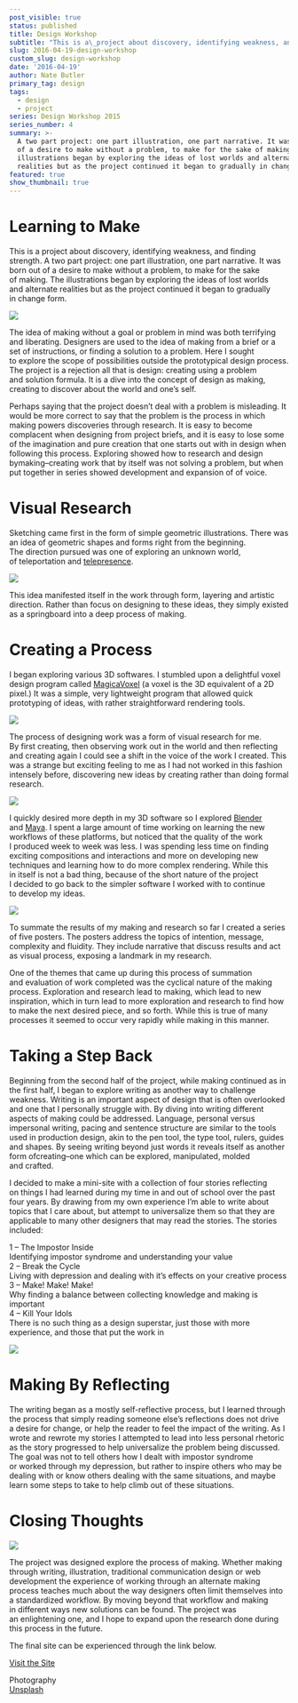 ```yaml
---
post_visible: true
status: published
title: Design Workshop
subtitle: "This is a\_project about discovery, identifying weakness, and\_finding strength."
slug: 2016-04-19-design-workshop
custom_slug: design-workshop
date: '2016-04-19'
author: Nate Butler
primary_tag: design
tags:
  - design
  - project
series: Design Workshop 2015
series_number: 4
summary: >-
  A two part project: one part illustration, one part narrative. It was born out
  of a desire to make without a problem, to make for the sake of making. The
  illustrations began by exploring the ideas of lost worlds and alternate
  realities but as the project continued it began to gradually in change form.
featured: true
show_thumbnail: true
---
```

# Learning to Make

This is a project about discovery, identifying weakness, and finding strength. A two part project: one part illustration, one part narrative. It was born out of a desire to make without a problem, to make for the sake of making. The illustrations began by exploring the ideas of lost worlds and alternate realities but as the project continued it began to gradually in change form.

![](http://ysdn-gradshow.s3.amazonaws.com/564f9255e7679d3cd0f73ec9/56bb9352cfcf120800f28b19/3cad372114c195ca0b4b871146abe869f2b9c6c5-intro_quote.8b6ff64a31790288f1b061ccc4fe027a54591f84.jpg)

The idea of making without a goal or problem in mind was both terrifying and liberating. Designers are used to the idea of making from a brief or a set of instructions, or finding a solution to a problem. Here I sought to explore the scope of possibilities outside the prototypical design process. The project is a rejection all that is design: creating using a problem and solution formula. It is a dive into the concept of design as making, creating to discover about the world and one’s self.

Perhaps saying that the project doesn’t deal with a problem is misleading. It would be more correct to say that the problem is the process in which making powers discoveries through research. It is easy to become complacent when designing from project briefs, and it is easy to lose some of the imagination and pure creation that one starts out with in design when following this process. Exploring showed how to research and design bymaking–creating work that by itself was not solving a problem, but when put together in series showed development and expansion of of voice.

# Visual Research

Sketching came first in the form of simple geometric illustrations. There was an idea of geometric shapes and forms right from the beginning. The direction pursued was one of exploring an unknown world, of teleportation and [telepresence](https://www.google.ca/webhp?sourceid=chrome-instant&ion=1&espv=2&ie=UTF-8#newwindow=1&q=define+telepresence).

![](http://ysdn-gradshow.s3.amazonaws.com/564f9255e7679d3cd0f73ec9/56bb9352cfcf120800f28b19/1b5f46c97973dab91d5b86d136518cf8ca8e71cc-workshop_process_1.8b6ff64a31790288f1b061ccc4fe027a54591f84.png)

This idea manifested itself in the work through form, layering and artistic direction. Rather than focus on designing to these ideas, they simply existed as a springboard into a deep process of making.

# Creating a Process

I began exploring various 3D softwares. I stumbled upon a delightful voxel design program called [MagicaVoxel](https://ephtracy.github.io/) (a voxel is the 3D equivalent of a 2D pixel.) It was a simple, very lightweight program that allowed quick prototyping of ideas, with rather straightforward rendering tools.

![](http://ysdn-gradshow.s3.amazonaws.com/564f9255e7679d3cd0f73ec9/56bb9352cfcf120800f28b19/55ead82dee7cfe24bdaa6ff7affb0dceb4b8e8ef-workshop_process_2b_four.8b6ff64a31790288f1b061ccc4fe027a54591f84.png)

The process of designing work was a form of visual research for me. By first creating, then observing work out in the world and then reflecting and creating again I could see a shift in the voice of the work I created. This was a strange but exciting feeling to me as I had not worked in this fashion intensely before, discovering new ideas by creating rather than doing formal research.

![](http://ysdn-gradshow.s3.amazonaws.com/564f9255e7679d3cd0f73ec9/56bb9352cfcf120800f28b19/314537295b7dcdf0ed114acd530a129b4f51c83f-workshop_process_3.8b6ff64a31790288f1b061ccc4fe027a54591f84.png)

I quickly desired more depth in my 3D software so I explored [Blender](https://www.blender.org/) and [Maya](http://www.autodesk.com/products/maya/overview). I spent a large amount of time working on learning the new workflows of these platforms, but noticed that the quality of the work I produced week to week was less. I was spending less time on finding exciting compositions and interactions and more on developing new techniques and learning how to do more complex rendering. While this in itself is not a bad thing, because of the short nature of the project I decided to go back to the simpler software I worked with to continue to develop my ideas.

![](http://ysdn-gradshow.s3.amazonaws.com/564f9255e7679d3cd0f73ec9/56bb9352cfcf120800f28b19/0307581492c202dfc6d39d47d2d5dd03794fbb17-workshop_semseter_1.8b6ff64a31790288f1b061ccc4fe027a54591f84.png)

To summate the results of my making and research so far I created a series of five posters. The posters address the topics of intention, message, complexity and fluidity. They include narrative that discuss results and act as visual process, exposing a landmark in my research.

One of the themes that came up during this process of summation and evaluation of work completed was the cyclical nature of the making process. Exploration and research lead to making, which lead to new inspiration, which in turn lead to more exploration and research to find how to make the next desired piece, and so forth. While this is true of many processes it seemed to occur very rapidly while making in this manner.

# Taking a Step Back

Beginning from the second half of the project, while making continued as in the first half, I began to explore writing as another way to challenge weakness. Writing is an important aspect of design that is often overlooked and one that I personally struggle with. By diving into writing different aspects of making could be addressed. Language, personal versus impersonal writing, pacing and sentence structure are similar to the tools used in production design, akin to the pen tool, the type tool, rulers, guides and shapes. By seeing writing beyond just words it reveals itself as another form ofcreating–one which can be explored, manipulated, molded and crafted.

I decided to make a mini-site with a collection of four stories reflecting on things I had learned during my time in and out of school over the past four years. By drawing from my own experience I’m able to write about topics that I care about, but attempt to universalize them so that they are applicable to many other designers that may read the stories. The stories included:

  
1 – The Impostor Inside  
Identifying impostor syndrome and understanding your value  
2 – Break the Cycle  
Living with depression and dealing with it’s effects on your creative process  
3 – Make! Make! Make!  
Why finding a balance between collecting knowledge and making is important  
4 – Kill Your Idols  
There is no such thing as a design superstar, just those with more experience, and those that put the work in  

![](http://ysdn-gradshow.s3.amazonaws.com/564f9255e7679d3cd0f73ec9/56bb9352cfcf120800f28b19/034824e6ec19ef9e776bf805abd6aaf93ddb38fc-workshop_writing_1.8b6ff64a31790288f1b061ccc4fe027a54591f84.jpg)

# Making By Reflecting

The writing began as a mostly self-reflective process, but I learned through the process that simply reading someone else’s reflections does not drive a desire for change, or help the reader to feel the impact of the writing. As I wrote and rewrote my stories I attempted to lead into less personal rhetoric as the story progressed to help universalize the problem being discussed. The goal was not to tell others how I dealt with impostor syndrome or worked through my depression, but rather to inspire others who may be dealing with or know others dealing with the same situations, and maybe learn some steps to take to help climb out of these situations.

# Closing Thoughts

![](http://ysdn-gradshow.s3.amazonaws.com/564f9255e7679d3cd0f73ec9/56bb9352cfcf120800f28b19/261be9fd03b92dd4b65e35db5c5c37d7eb5f716c-closing_image.8b6ff64a31790288f1b061ccc4fe027a54591f84.jpg)

The project was designed explore the process of making. Whether making through writing, illustration, traditional communication design or web development the experience of working through an alternate making process teaches much about the way designers often limit themselves into a standardized workflow. By moving beyond that workflow and making in different ways new solutions can be found. The project was an enlightening one, and I hope to expand upon the research done during this process in the future.

The final site can be experienced through the link below.

[Visit the Site](http://iamnbutler.github.io/cuuubic/)

  
Photography  
[Unsplash](https://unsplash.com/license)